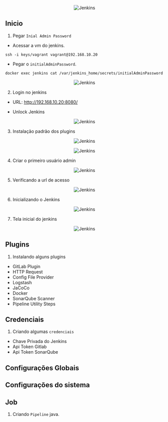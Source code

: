 <p align="center">
  <img alt="Jenkins" src="../../data/jenkins-logo.jpg">
</p>

## Inicio

1. Pegar `Inial Admin Password`

- Acessar a vm do jenkins.

```console
ssh -i keys/vagrant vagrant@192.168.10.20
```
- Pegar o `initialAdminPassword`.

```console
docker exec jenkins cat /var/jenkins_home/secrets/initialAdminPassword
```
<p align="center">
  <img alt="Jenkins" src="../../data/jenkins-images/jenkins-admin-1.png">
</p>

2. Login no jenkins

- URL: http://192.168.10.20:8080/

- Unlock Jenkins

<p align="center">
  <img alt="Jenkins" src="../../data/jenkins-images/jenkins-admin-2.png">
</p>

3. Instalação padrão dos plugins

<p align="center">
  <img alt="Jenkins" src="../../data/jenkins-images/jenkins-admin-3.png">
</p>

<p align="center">
  <img alt="Jenkins" src="../../data/jenkins-images/jenkins-admin-4.png">
</p>

4. Criar o primeiro usuário admin

<p align="center">
  <img alt="Jenkins" src="../../data/jenkins-images/jenkins-admin-5.png">
</p>

5. Verificando a url de acesso

<p align="center">
  <img alt="Jenkins" src="../../data/jenkins-images/jenkins-admin-6.png">
</p>

6. Inicializando o Jenkins

<p align="center">
  <img alt="Jenkins" src="../../data/jenkins-images/jenkins-admin-7.png">
</p>

7. Tela inicial do jenkins

<p align="center">
  <img alt="Jenkins" src="../../data/jenkins-images/jenkins-admin-8.png">
</p>

## Plugins

1. Instalando alguns plugins

- GitLab Plugin
- HTTP Request
- Config File Provider
- Logstash
- JaCoCo
- Docker
- SonarQube Scanner
- Pipeline Utility Steps

## Credenciais

1. Criando algumas `credenciais`

- Chave Privada do Jenkins
- Api Token Gitlab
- Api Token SonarQube

## Configurações Globais

## Configurações do sistema

## Job

1. Criando `Pipeline` java.